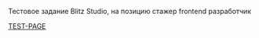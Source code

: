 Тестовое задание Blitz Studio, на позицию стажер frontend разработчик

[TEST-PAGE](https://naibloaka.github.io/Test-page/)

